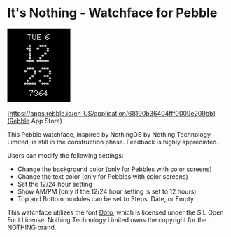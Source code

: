 # It's Nothing - Watchface for Pebble
![Screenshot](./assets/screenshot_1.png)

[https://apps.rebble.io/en_US/application/68190b36404fff0009e209bb](Rebble App Store)

This Pebble watchface, inspired by NothingOS by Nothing Technology Limited, is still in the construction phase. Feedback is highly appreciated.

Users can modify the following settings:

- Change the background color (only for Pebbles with color screens)
- Change the text color (only for Pebbles with color screens)
- Set the 12/24 hour setting
- Show AM/PM (only if the 12/24 hour setting is set to 12 hours)
- Top and Bottom modules can be set to Steps, Date, or Empty

This watchface utilizes the font [Doto](https://github.com/oliverlalan/Doto), which is licensed under the SIL Open Font License. 
Nothing Technology Limited owns the copyright for the NOTHING brand.